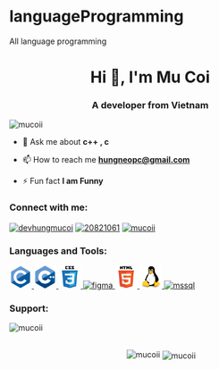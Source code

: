 # languageProgramming
All language programming 

<h1 align="center">Hi 👋, I'm Mu Coi</h1>
<h3 align="center">A developer from Vietnam</h3>

<p align="left"> <img src="https://komarev.com/ghpvc/?username=mucoii&label=Profile%20views&color=0e75b6&style=flat" alt="mucoii" /> </p>

- 💬 Ask me about **c++ , c**

- 📫 How to reach me **hungneopc@gmail.com**

- ⚡ Fun fact **I am Funny**

<h3 align="left">Connect with me:</h3>
<p align="left">
<a href="https://twitter.com/devhungmucoi" target="blank"><img align="center" src="https://raw.githubusercontent.com/rahuldkjain/github-profile-readme-generator/master/src/images/icons/Social/twitter.svg" alt="devhungmucoi" height="30" width="40" /></a>
<a href="https://stackoverflow.com/users/20821061" target="blank"><img align="center" src="https://raw.githubusercontent.com/rahuldkjain/github-profile-readme-generator/master/src/images/icons/Social/stack-overflow.svg" alt="20821061" height="30" width="40" /></a>
<a href="https://kaggle.com/mucoii" target="blank"><img align="center" src="https://raw.githubusercontent.com/rahuldkjain/github-profile-readme-generator/master/src/images/icons/Social/kaggle.svg" alt="mucoii" height="30" width="40" /></a>
</p>

<h3 align="left">Languages and Tools:</h3>
<p align="left"> <a href="https://www.cprogramming.com/" target="_blank" rel="noreferrer"> <img src="https://raw.githubusercontent.com/devicons/devicon/master/icons/c/c-original.svg" alt="c" width="40" height="40"/> </a> <a href="https://www.w3schools.com/cpp/" target="_blank" rel="noreferrer"> <img src="https://raw.githubusercontent.com/devicons/devicon/master/icons/cplusplus/cplusplus-original.svg" alt="cplusplus" width="40" height="40"/> </a> <a href="https://www.w3schools.com/css/" target="_blank" rel="noreferrer"> <img src="https://raw.githubusercontent.com/devicons/devicon/master/icons/css3/css3-original-wordmark.svg" alt="css3" width="40" height="40"/> </a> <a href="https://www.figma.com/" target="_blank" rel="noreferrer"> <img src="https://www.vectorlogo.zone/logos/figma/figma-icon.svg" alt="figma" width="40" height="40"/> </a> <a href="https://www.w3.org/html/" target="_blank" rel="noreferrer"> <img src="https://raw.githubusercontent.com/devicons/devicon/master/icons/html5/html5-original-wordmark.svg" alt="html5" width="40" height="40"/> </a> <a href="https://www.linux.org/" target="_blank" rel="noreferrer"> <img src="https://raw.githubusercontent.com/devicons/devicon/master/icons/linux/linux-original.svg" alt="linux" width="40" height="40"/> </a> <a href="https://www.microsoft.com/en-us/sql-server" target="_blank" rel="noreferrer"> <img src="https://www.svgrepo.com/show/303229/microsoft-sql-server-logo.svg" alt="mssql" width="40" height="40"/> </a> </p>

<h3 align="left">Support:</h3>
<p><a href="https://www.buymeacoffee.com/mucoii"> <img align="left" src="https://cdn.buymeacoffee.com/buttons/v2/default-yellow.png" height="50" width="210" alt="mucoii" /></a></p><br><br>

<p><img align="left" src="https://github-readme-stats.vercel.app/api/top-langs?username=mucoii&show_icons=true&locale=en&layout=compact" alt="mucoii" /></p>

<p>&nbsp;<img align="center" src="https://github-readme-stats.vercel.app/api?username=mucoii&show_icons=true&locale=en" alt="mucoii" /></p>
